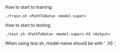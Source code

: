 How to start to training:

    ./train.sh <PathToData> <model-super>

How to start to testing:
    
    ./test.sh <PathToData> <model-super>.h5 <Output>

When using test.sh, model-name should be with ' .h5 '.
